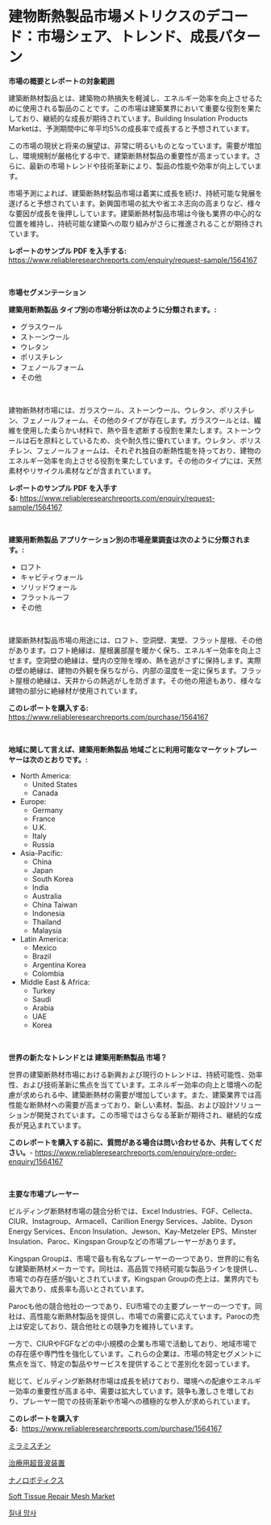 <p><h1>建物断熱製品市場メトリクスのデコード：市場シェア、トレンド、成長パターン</h1></p><p><strong>市場の概要とレポートの対象範囲</strong></p>
<p><p>建築断熱材製品とは、建築物の熱損失を軽減し、エネルギー効率を向上させるために使用される製品のことです。この市場は建築業界において重要な役割を果たしており、継続的な成長が期待されています。Building Insulation Products Marketは、予測期間中に年平均5%の成長率で成長すると予想されています。</p><p>この市場の現状と将来の展望は、非常に明るいものとなっています。需要が増加し、環境規制が厳格化する中で、建築断熱材製品の重要性が高まっています。さらに、最新の市場トレンドや技術革新により、製品の性能や効率が向上しています。</p><p>市場予測によれば、建築断熱材製品市場は着実に成長を続け、持続可能な発展を遂げると予想されています。新興国市場の拡大や省エネ志向の高まりなど、様々な要因が成長を後押ししています。建築断熱材製品市場は今後も業界の中心的な位置を維持し、持続可能な建築への取り組みがさらに推進されることが期待されています。</p></p>
<p><strong>レポートのサンプル PDF を入手する:</strong> <a href="https://www.reliableresearchreports.com/enquiry/request-sample/1564167">https://www.reliableresearchreports.com/enquiry/request-sample/1564167</a></p>
<p>&nbsp;</p>
<p><strong>市場セグメンテーション</strong></p>
<p><strong>建築用断熱製品 タイプ別の市場分析は次のように分類されます。:</strong></p>
<p><ul><li>グラスウール</li><li>ストーンウール</li><li>ウレタン</li><li>ポリスチレン</li><li>フェノールフォーム</li><li>その他</li></ul></p>
<p>&nbsp;</p>
<p><p>建物断熱材市場には、ガラスウール、ストーンウール、ウレタン、ポリスチレン、フェノールフォーム、その他のタイプが存在します。ガラスウールとは、繊維を使用した柔らかい材料で、熱や音を遮断する役割を果たします。ストーンウールは石を原料としているため、炎や耐久性に優れています。ウレタン、ポリスチレン、フェノールフォームは、それぞれ独自の断熱性能を持っており、建物のエネルギー効率を向上させる役割を果たしています。その他のタイプには、天然素材やリサイクル素材などが含まれています。</p></p>
<p><strong>レポートのサンプル PDF を入手する:</strong>&nbsp;<a href="https://www.reliableresearchreports.com/enquiry/request-sample/1564167">https://www.reliableresearchreports.com/enquiry/request-sample/1564167</a></p>
<p>&nbsp;</p>
<p><strong> 建築用断熱製品 アプリケーション別の市場産業調査は次のように分類されます。:</strong></p>
<p><ul><li>ロフト</li><li>キャビティウォール</li><li>ソリッドウォール</li><li>フラットルーフ</li><li>その他</li></ul></p>
<p>&nbsp;</p>
<p><p>建築断熱材製品市場の用途には、ロフト、空洞壁、実壁、フラット屋根、その他があります。ロフト絶縁は、屋根裏部屋を暖かく保ち、エネルギー効率を向上させます。空洞壁の絶縁は、壁内の空隙を埋め、熱を逃がさずに保持します。実際の壁の絶縁は、建物の外観を保ちながら、内部の温度を一定に保ちます。フラット屋根の絶縁は、天井からの熱逃がしを防ぎます。その他の用途もあり、様々な建物の部分に絶縁材が使用されています。</p></p>
<p><strong>このレポートを購入する:</strong>&nbsp; <a href="https://www.reliableresearchreports.com/purchase/1564167">https://www.reliableresearchreports.com/purchase/1564167</a></p>
<p>&nbsp;</p>
<p><strong>地域に関して言えば、建築用断熱製品 地域ごとに利用可能なマーケットプレーヤーは次のとおりです。:</strong></p>
<p><ul>
    <li>
        North America:
        <ul>
            <li>United States</li>
            <li>Canada</li>
        </ul>
    </li>
    <li>
        Europe:
        <ul>
            <li>Germany</li>
            <li>France</li>
            <li>U.K.</li>
            <li>Italy</li>
            <li>Russia</li>
        </ul>
    </li>
    <li>
        Asia-Pacific:
        <ul>
            <li>China</li>
            <li>Japan</li>
            <li>South Korea</li>
            <li>India</li>
            <li>Australia</li>
            <li>China Taiwan</li>
            <li>Indonesia</li>
            <li>Thailand</li>
            <li>Malaysia</li>
        </ul>
    </li>
    <li>
        Latin America:
        <ul>
            <li>Mexico</li>
            <li>Brazil</li>
            <li>Argentina Korea</li>
            <li>Colombia</li>
        </ul>
    </li>
    <li>
        Middle East & Africa:
        <ul>
            <li>Turkey</li>
            <li>Saudi</li>
            <li>Arabia</li>
            <li>UAE</li>
            <li>Korea</li>
        </ul>
    </li>
    </ul></p>
<p>&nbsp;</p>
<p><strong>世界の新たなトレンドとは 建築用断熱製品 市場？</strong></p>
<p><p>世界の建築断熱材市場における新興および現行のトレンドは、持続可能性、効率性、および技術革新に焦点を当てています。エネルギー効率の向上と環境への配慮が求められる中、建築断熱材の需要が増加しています。また、建築業界では高性能な断熱材への需要が高まっており、新しい素材、製品、および設計ソリューションが開発されています。この市場ではさらなる革新が期待され、継続的な成長が見込まれています。</p></p>
<p><strong>このレポートを購入する前に、質問がある場合は問い合わせるか、共有してください。</strong>- <a href="https://www.reliableresearchreports.com/enquiry/pre-order-enquiry/1564167">https://www.reliableresearchreports.com/enquiry/pre-order-enquiry/1564167</a></p>
<p>&nbsp;</p>
<p><strong>主要な市場プレーヤー</strong></p>
<p><p>ビルディング断熱材市場の競合分析では、Excel Industries、FGF、Cellecta、CIUR、Instagroup、Armacell、Carillion Energy Services、Jablite、Dyson Energy Services、Encon Insulation、Jewson、Kay-Metzeler EPS、Minster Insulation、Paroc、Kingspan Groupなどの市場プレーヤーがあります。</p><p>Kingspan Groupは、市場で最も有名なプレーヤーの一つであり、世界的に有名な建築断熱材メーカーです。同社は、高品質で持続可能な製品ラインを提供し、市場での存在感が強いとされています。Kingspan Groupの売上は、業界内でも最大であり、成長率も高いとされています。</p><p>Parocも他の競合他社の一つであり、EU市場での主要プレーヤーの一つです。同社は、高性能な断熱材製品を提供し、市場での需要に応えています。Parocの売上は安定しており、競合他社との競争力を維持しています。</p><p>一方で、CIURやFGFなどの中小規模の企業も市場で活動しており、地域市場での存在感や専門性を強化しています。これらの企業は、市場の特定セグメントに焦点を当て、特定の製品やサービスを提供することで差別化を図っています。</p><p>総じて、ビルディング断熱材市場は成長を続けており、環境への配慮やエネルギー効率の重要性が高まる中、需要は拡大しています。競争も激しさを増しており、プレーヤー間での技術革新や市場への積極的な参入が求められています。</p></p>
<p><strong>このレポートを購入する:</strong>&nbsp;&nbsp;<a href="https://www.reliableresearchreports.com/purchase/1564167">https://www.reliableresearchreports.com/purchase/1564167</a></p>
<p><p><a href="https://medium.com/@kamdeall7845/%E3%83%9F%E3%83%A9%E3%83%9F%E3%82%B9%E3%83%81%E3%83%B3%E5%B8%82%E5%A0%B4-%E7%AB%B6%E4%BA%89%E5%88%86%E6%9E%90-%E5%B8%82%E5%A0%B4%E5%8B%95%E5%90%91-%E3%81%8A%E3%82%88%E3%81%B32031%E5%B9%B4%E3%81%BE%E3%81%A7%E3%81%AE%E4%BA%88%E6%B8%AC-1f51217e8a66">ミラミスチン</a></p><p><a href="https://github.com/zoetazuur/Market-Research-Report-List-1/blob/main/21936116328.md">治療用超音波装置</a></p><p><a href="https://medium.com/@rylanaufman56456/%E3%83%8A%E3%83%8E%E3%83%AD%E3%83%9C%E3%83%86%E3%82%A3%E3%82%AF%E3%82%B9%E5%B8%82%E5%A0%B4%E5%88%86%E6%9E%90-%E3%81%9D%E3%81%AEcagr-%E5%B8%82%E5%A0%B4%E3%82%BB%E3%82%B0%E3%83%A1%E3%83%B3%E3%83%86%E3%83%BC%E3%82%B7%E3%83%A7%E3%83%B3-%E3%81%8A%E3%82%88%E3%81%B3%E3%82%B0%E3%83%AD%E3%83%BC%E3%83%90%E3%83%AB%E7%94%A3%E6%A5%AD%E6%A6%82%E8%A6%81-de9fd11afe76">ナノロボティクス</a></p><p><a href="https://www.linkedin.com/pulse/soft-tissue-repair-mesh-market-growth-trends-covid-19-impact-ctzie?trackingId=Neio34uVGs6htoWpsLtj%2FA%3D%3D">Soft Tissue Repair Mesh Market</a></p><p><a href="https://medium.com/@danykakilback/%ED%8A%B8%EB%9E%9C%EC%8A%A4%EB%B0%94%EC%A7%80%EB%82%A0-%EB%A9%94%EC%89%AC-%EC%8B%9C%EC%9E%A5-%EC%97%B0%EA%B5%AC-%EB%B3%B4%EA%B3%A0%EC%84%9C-%EA%B7%B8-%EC%97%AD%EC%82%AC-%EB%B0%8F-2024%EB%85%84%EB%B6%80%ED%84%B0-2031%EB%85%84%EA%B9%8C%EC%A7%80%EC%9D%98-%EC%98%88%EC%B8%A1-b8d010081308">질내 망사</a></p></p>